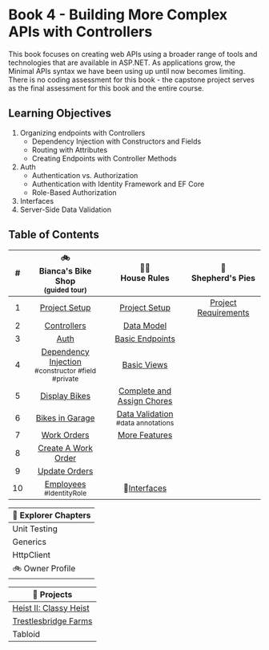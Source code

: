 # Book 4 - Building More Complex APIs with Controllers
This book focuses on creating web APIs using a broader range of tools and technologies that are available in ASP.NET. As applications grow, the Minimal APIs syntax we have been using up until now becomes limiting. There is no coding assessment for this book - the capstone project serves as the final assessment for this book and the entire course. 

## Learning Objectives
1. Organizing endpoints with Controllers
    - Dependency Injection with Constructors and Fields
    - Routing with Attributes
    - Creating Endpoints with Controller Methods
1. Auth
    - Authentication vs. Authorization
    - Authentication with Identity Framework and EF Core
    - Role-Based Authorization
1. Interfaces
1. Server-Side Data Validation

## Table of Contents
|#|:bike:<br>Bianca's Bike Shop<br> <sub>(guided tour)</sub> |:broom::soap:<br>House Rules|:pizza:<br> Shepherd's Pies|
|:-:|:-:|:-:|:-:|
|1|[Project Setup](./chapters/biancas-setup.md)|[Project Setup](./chapters/house-rules-setup.md)|[Project Requirements]()|
|2|[Controllers](./chapters/biancas-tour.md)|[Data Model](./chapters/house-rules-data-model.md)||
|3|[Auth](./chapters/biancas-auth.md)|[Basic Endpoints](./chapters/house-rules-basic-endpoints.md)||
|4|[Dependency Injection](./chapters/biancas-dependency-injection.md) <br><sub style="font-size: 0.85rem;">#constructor #field #private</sub>|[Basic Views](./chapters/house-rules-client-views.md)||
|5|[Display Bikes](./chapters/biancas-get-bikes.md)|[Complete and Assign Chores](./chapters/house-rules-complete-assign.md)||
|6|[Bikes in Garage](./chapters/biancas-bikes-in-garage.md)|[Data Validation](./chapters/house-rules-data-annotations.md)<br><sub style="font-size: 0.85rem;">#data annotations</sub>||
|7|[Work Orders](./chapters/biancas-work-orders.md)|[More Features](./chapters/house-rules-more-features.md)||
|8|[Create A Work Order](./chapters/biancas-create-work-order.md)|||
|9|[Update Orders](./chapters/biancas-update-work-orders.md)|||
|10|[Employees](./chapters/biancas-employee-roles.md)<br><sub style="font-size: 0.85rem;">#IdentityRole</sub>|🚗[Interfaces](https://github.com/nashville-software-school/bangazon-inc/blob/server-side-curriculum/book-1-orientation/chapters/INTERFACES_INTRO.md)||


|:compass: Explorer Chapters|
|-|
|Unit Testing|
|Generics|
|HttpClient|
|:bike: Owner Profile|

|:test_tube: Projects|
|-|
|[Heist II: Classy Heist](https://github.com/nashville-software-school/bangazon-inc/blob/server-side-curriculum/book-1-orientation/chapters/CLASSIC_HEIST.md)|
|[Trestlesbridge Farms](https://github.com/nashville-software-school/Trestlebridge-Farms)|
|Tabloid|